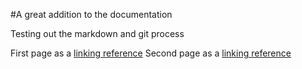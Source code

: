 #A great addition to the documentation

Testing out the markdown and git process

First page as a [linking reference](./README.md)
Second page as a [linking reference](./page2.md)

